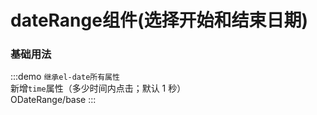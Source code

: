 # dateRange组件(选择开始和结束日期)

### 基础用法

:::demo `继承el-date所有属性` <br/>新增`time`属性（多少时间内点击；默认 1 秒）<br/>
ODateRange/base
:::

